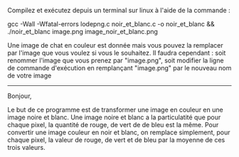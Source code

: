 Compilez et exécutez depuis un terminal sur linux à l'aide de la commande :

gcc -Wall -Wfatal-errors lodepng.c noir_et_blanc.c -o noir_et_blanc && ./noir_et_blanc image.png image_noir_et_blanc.png

Une image de chat en couleur est donnée mais vous pouvez la remplacer par l'image que vous voulez si vous le souhaitez. Il faudra cependant : soit renommer l'image que vous prenez par "image.png", soit modifier la ligne de commande d'exécution en remplançant "image.png" par le nouveau nom de votre image

------------------------------------------------------------------------------------------------------------------------------------------------------
Bonjour,

Le but de ce programme est de transformer une image en couleur en une image noire et blanc. Une image noire et blanc a la particulatité que pour chaque pixel, la quantité de rouge, de vert de de bleu est la même. Pour convertir une image couleur en noir et blanc, on remplace simplement, pour chaque pixel, la valeur de rouge, de vert et de bleu par la moyenne de ces trois valeurs.
